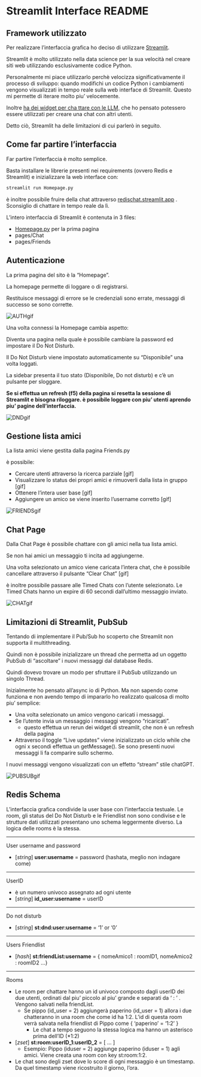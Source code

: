 # Streamlit Interface README

## Framework utilizzato

Per realizzare l’interfaccia grafica ho deciso di utilizzare [Streamlit](https://streamlit.io/).

Streamlit è molto utilizzato nella data science per la sua velocità nel creare siti web utilizzando esclusivamente codice Python.

Personalmente mi piace utilizzarlo perchè velocizza significativamente il processo di sviluppo: quando modifichi un codice Python i cambiamenti vengono visualizzati in tempo reale sulla web interface di Streamlit. Questo mi permette di iterare molto piu’ velocemente.

Inoltre [ha dei widget per cha ttare con le LLM](https://docs.streamlit.io/develop/tutorials/llms/build-conversational-apps), che ho pensato potessero essere utilizzati per creare una chat con altri utenti.

Detto ciò, Streamlit ha delle limitazioni di cui parlerò in seguito.

## Come far partire l’interfaccia

Far partire l’interfaccia è molto semplice.

Basta installare le librerie presenti nei requirements (ovvero Redis e Streamlit) e inizializzare la web interface con:

```python
streamlit run Homepage.py
```

è inoltre possibile fruire della chat attraverso [redischat.streamlit.app](http://redischat.streamlit.app) . Sconsiglio di chattare in tempo reale da lì. 

L’intero interfaccia di Streamlit è contenuta in 3 files:

- [Homepage.py](http://Homepage.py) per la prima pagina
- pages/Chat
- pages/Friends

## Autenticazione

La prima pagina del sito è la “Homepage”. 

La homepage permette di loggare o di registrarsi. 

Restituisce messaggi di errore se le credenziali sono errate, messaggi di successo se sono corrette. 

![AUTHgif](pages/readmegifs/auth.gif)

Una volta connessi la Homepage cambia aspetto:

Diventa una pagina nella quale è possibile cambiare la password ed impostare il Do Not Disturb.

Il Do Not Disturb viene impostato automaticamente su “Disponibile” una volta loggati. 

La sidebar presenta il tuo stato (Disponibile, Do not disturb) e c’è un pulsante per sloggare.

**Se si effettua un refresh (f5) della pagina si resetta la sessione di Streamlit e bisogna riloggare. è possibile loggare con piu’ utenti aprendo piu’ pagine dell’interfaccia.** 

![DNDgif](pages/readmegifs/dnd.gif)

## Gestione lista amici

La lista amici viene gestita dalla pagina Friends.py

è possibile:

- Cercare utenti attraverso la ricerca parziale [gif]
- Visualizzare lo status dei propri amici e rimuoverli dalla lista in gruppo [gif]
- Ottenere l’intera user base [gif]
- Aggiungere un amico se viene inserito l’username corretto [gif]

![FRIENDSgif](pages/readmegifs/friends.gif)

## Chat Page

Dalla Chat Page è possibile chattare con gli amici nella tua lista amici. 

Se non hai amici un messaggio ti incita ad aggiungerne. 

Una volta selezionato un amico viene caricata l’intera chat, che è possibile cancellare attraverso il pulsante “Clear Chat” [gif]

è inoltre possibile passare alle Timed Chats con l’utente selezionato. Le Timed Chats hanno un expire di 60 secondi dall’ultimo messaggio inviato.

![CHATgif](pages/readmegifs/chat.gif)

## Limitazioni di Streamlit, PubSub

Tentando di implementare il Pub/Sub ho scoperto che Streamlit non supporta il multithreading. 

Quindi non è possibile inizializzare un thread che permetta ad un oggetto PubSub di “ascoltare” i nuovi messaggi dal database Redis. 

Quindi dovevo trovare un modo per sfruttare il PubSub utilizzando un singolo Thread. 

Inizialmente ho pensato all’async io di Python. Ma non sapendo come funziona e non avendo tempo di impararlo ho realizzato qualcosa di molto piu’ semplice:

- Una volta selezionato un amico vengono caricati i messaggi.
- Se l’utente invia un messaggio i messaggi vengono “ricaricati”.
    - questo effettua un rerun dei widget di streamlit, che non è un refresh della pagina
- Attraverso il toggle “Live updates” viene inizializzato un ciclo while che ogni x secondi effettua un getMessage(). Se sono presenti nuovi messaggi li fa comparire sullo schermo.

I nuovi messaggi vengono visualizzati con un effetto “stream” stile chatGPT.

![PUBSUBgif](pages/readmegifs/pubsub.gif)

## Redis Schema

L’interfaccia grafica condivide la user base con l’interfaccia testuale. Le room, gli status del Do Not Disturb e le Friendlist non sono condivise e le strutture dati utilizzati presentano uno schema leggermente diverso. La logica delle rooms è la stessa. 

---

User username and password

- [*string*] **user:username** = password (hashata, meglio non indagare come)

---

UserID

- è un numero univoco assegnato ad ogni utente
- [*string*] **id_user:username** = userID

---

Do not disturb

- [*string*] **st:dnd:user:username** = ‘1’ or ‘0’

---

Users Friendlist

- [*hash*] **st:friendList:username** = { nomeAmico1 : roomID1, nomeAmico2 : roomID2 …}

---

Rooms 

- Le room per chattare hanno un id univoco composto dagli userID dei due utenti, ordinati dal piu’ piccolo al piu’ grande e separati da ‘ : ’ . Vengono salvati nella friendList.
    - Se pippo (id_user = 2) aggiungerà paperino (id_user = 1) allora i due chatteranno in una room che come id ha 1:2. L’id di questa room verrà salvata nella friendlist di Pippo come { ‘paperino’ = ‘1:2’ }
        - Le chat a tempo seguono la stessa logica ma hanno un asterisco prima dell’ID (*1:2)
- [*zset*] **st:room:userID_1:userID_2** = [ … ]
    - Esempio: Pippo (iduser = 2) aggiunge paperino (iduser = 1) agli amici. Viene creata una room con key st:room:1:2.
- Le chat sono degli zset dove lo score di ogni messaggio è un timestamp. Da quel timestamp viene ricostruito il giorno, l’ora.